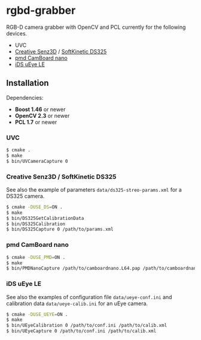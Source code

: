 rgbd-grabber
============

RGB-D camera grabber with OpenCV and PCL currently for the following devices.

* UVC
* [Creative Senz3D](http://us.creative.com/p/web-cameras/creative-senz3d) / [SoftKinetic DS325](http://www.softkinetic.com/Store/tabid/579/ProductID/6/language/en-US/Default.aspx)
* [pmd CamBoard nano](http://www.pmdtec.com/products_services/reference_design.php)
* [iDS uEye LE](http://jp.ids-imaging.com/store/produkte/kameras/usb-2-0-kameras/ueye-le.html)

Installation
------------

Dependencies:
* **Boost 1.46** or newer
* **OpenCV 2.3** or newer
* **PCL 1.7** or newer

### UVC
~~~ sh
$ cmake .
$ make
$ bin/UVCameraCapture 0
~~~

### Creative Senz3D / SoftKinetic DS325
See also the example of parameters `data/ds325-streo-params.xml` for a DS325 camera.
~~~ sh
$ cmake -DUSE_DS=ON .
$ make
$ bin/DS325GetCalibrationData
$ bin/DS325Calibration
$ bin/DS325Capture 0 /path/to/params.xml
~~~

### pmd CamBoard nano
~~~ sh
$ cmake -DUSE_PMD=ON .
$ make
$ bin/PMDNanoCapture /path/to/camboardnano.L64.pap /path/to/camboardnanoproc.L64.ppp
~~~

### iDS uEye LE
See also the examples of configuration file `data/ueye-conf.ini` and calibration data `data/ueye-calib.ini` for an uEye camera.
~~~ sh
$ cmake -DUSE_UEYE=ON .
$ make
$ bin/UEyeCalibration 0 /path/to/conf.ini /path/to/calib.xml
$ bin/UEyeCapture 0 /path/to/conf.ini /path/to/calib.xml
~~~
